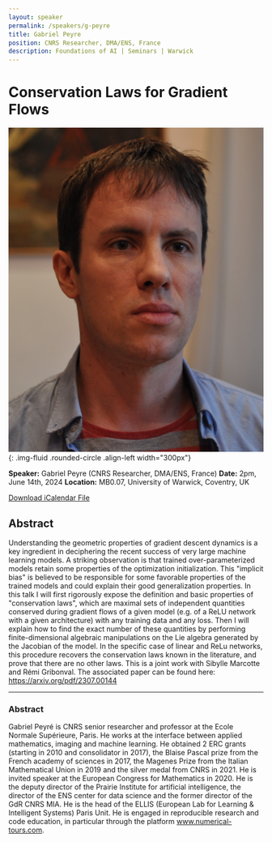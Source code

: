 ```yaml
---
layout: speaker
permalink: /speakers/g-peyre
title: Gabriel Peyre
position: CNRS Researcher, DMA/ENS, France
description: Foundations of AI | Seminars | Warwick
---
```


# Conservation Laws for Gradient Flows

![Gabriel Peyre](/assets/img/gabriel_peyre.jpg){: .img-fluid .rounded-circle .align-left width="300px"}

**Speaker:** Gabriel Peyre (CNRS Researcher, DMA/ENS, France)
**Date:** 2pm, June 14th, 2024
**Location:** MB0.07, University of Warwick, Coventry, UK

[Download iCalendar File](/assets/ics/event.ics)

## Abstract

Understanding the geometric properties of gradient descent dynamics is a key ingredient in deciphering the recent success of very large machine learning models. A striking observation is that trained over-parameterized models retain some properties of the optimization initialization. This "implicit bias" is believed to be responsible for some favorable properties of the trained models and could explain their good generalization properties. In this talk I will first rigorously expose the definition and basic properties of "conservation laws", which are maximal sets of independent quantities conserved during gradient flows of a given model (e.g. of a ReLU network with a given architecture) with any training data and any loss. Then I will explain how to find the exact number of these quantities by performing finite-dimensional algebraic manipulations on the Lie algebra generated by the Jacobian of the model. In the specific case of linear and ReLu networks, this procedure recovers the conservation laws known in the literature, and prove that there are no other laws. This is a joint work with Sibylle Marcotte and Rémi Gribonval.
The associated paper can be found here: https://arxiv.org/pdf/2307.00144 

---

### Abstract 

Gabriel Peyré is CNRS senior researcher and professor at the Ecole Normale Supérieure, Paris. He works at the interface between applied mathematics, imaging and machine learning. He obtained 2 ERC grants (starting in 2010 and consolidator in 2017), the Blaise Pascal prize from the French academy of sciences in 2017, the Magenes Prize from the Italian Mathematical Union in 2019 and the silver medal from CNRS in 2021. He is invited speaker at the European Congress for Mathematics in 2020. He is the deputy director of the Prairie Institute for artificial intelligence, the director of the ENS center for data science and the former director of the GdR CNRS MIA. He is the head of the ELLIS (European Lab for Learning & Intelligent Systems) Paris Unit. He is engaged in reproducible research and code education, in particular through the platform www.numerical-tours.com.


